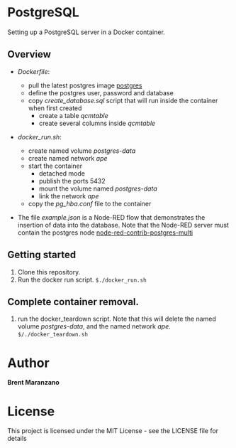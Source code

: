 # PostgreSQL
Setting up a PostgreSQL server in a Docker container.

## Overview
* *Dockerfile*: 
  * pull the latest postgres image [postgres](https://hub.docker.com/_/postgres)
  * define the postgres user, password and database
  * copy *create_database.sql* script that will run inside the container when first created
    * create a table *qcmtable*
    * create several columns inside *qcmtable*

* *docker_run.sh*:
  * create named volume *postgres-data*
  * create named network *ape*
  * start the container 
    * detached mode
    * publish the ports 5432
    * mount the volume named *postgres-data*
    * link the network *ape*
  * copy the *pg_hba.conf* file to the container

* The file *example.json* is a Node-RED flow that demonstrates the insertion of data into the database.
Note that the Node-RED server must contain the postgres node 
[node-red-contrib-postgres-multi](https://flows.nodered.org/node/node-red-contrib-postgres-multi)

## Getting started
1. Clone this repository.
2. Run the docker run script.
`$./docker_run.sh`

## Complete container removal.
1. run the docker_teardown script. Note that this will delete the named volume *postgres-data*,
and the named network *ape*.
`$/./docker_teardown.sh`

# Author

**Brent Maranzano**

# License

This project is licensed under the MIT License - see the LICENSE file for details
